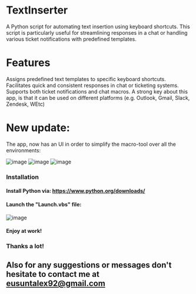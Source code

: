 # TextInserter 
A Python script for automating text insertion using keyboard shortcuts. This script is particularly useful for streamlining responses in a chat or handling various ticket notifications with predefined templates.

# Features
Assigns predefined text templates to specific keyboard shortcuts.
Facilitates quick and consistent responses in chat or ticketing systems.
Supports both ticket notifications and chat macros.
A strong key about this app, is that it can be used on different platforms (e.g. Outlook, Gmail, Slack, Zendesk, WEtc)

# New update:
The app, now has an UI in order to simplify the macro-tool over all the environments:

![image](https://github.com/pewfike/TextInserter/assets/140770490/08684074-a632-42ed-b35b-5be0ee105733)
![image](https://github.com/pewfike/TextInserter/assets/140770490/f26d7592-9685-469f-9100-a0f6efb7f919)
![image](https://github.com/pewfike/TextInserter/assets/140770490/0cb0f567-b87b-4a04-be11-0f9e30ca11ee)

### Installation

#### Install Python via: https://www.python.org/downloads/

#### Launch the "Launch.vbs" file:
![image](https://github.com/pewfike/TextInserter/assets/140770490/1c4f0aa6-5407-44f4-8abe-c2976ce0c3bb)

#### Enjoy at work!

### Thanks a lot!
## Also for any suggestions or messages don't hesitate to contact me at eusuntalex92@gmail.com
